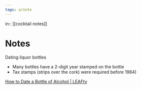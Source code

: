 ```yaml
---
tags: a/note
---
```

in:: [[cocktail notes]]

# Notes
Dating liquor bottles
* Many bottles have a 2-digit year stamped on the bottle
* Tax stamps (strips over the cork) were required before 1984)

[How to Date a Bottle of Alcohol | LEAFtv](https://www.leaf.tv/articles/how-to-date-a-bottle-of-alcohol/)
